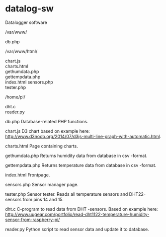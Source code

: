 # datalog-sw
Datalogger software

/var/www/

db.php  

/var/www/html/

chart.js  
charts.html  
gethumdata.php  
gettempdata.php  
index.html
sensors.php  
tester.php

/home/pi/

dht.c  
reader.py  



db.php
Database-related PHP functions.

chart.js
D3 chart based on example here: http://www.d3noob.org/2014/07/d3js-multi-line-graph-with-automatic.html.

charts.html
Page containing charts.

gethumdata.php
Returns humidity data from database in csv -format.

gettempdata.php
Returns temperature data from database in csv -format.

index.html
Frontpage.

sensors.php
Sensor manager page.

tester.php
Sensor tester. Reads all temperature sensors and DHT22-sensors from pins 14 and 15.

dht.c
C-program to read data from DHT -sensors. Based on example here: http://www.uugear.com/portfolio/read-dht1122-temperature-humidity-sensor-from-raspberry-pi/

reader.py
Python script to read sensor data and update it to database.
